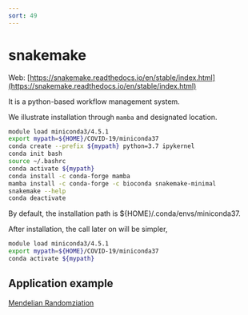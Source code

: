 ```yaml
---
sort: 49
---
```


# snakemake

Web: [https://snakemake.readthedocs.io/en/stable/index.html](https://snakemake.readthedocs.io/en/stable/index.html)

It is a python-based workflow management system.

We illustrate installation through `mamba` and designated location.

```bash
module load miniconda3/4.5.1
export mypath=${HOME}/COVID-19/miniconda37
conda create --prefix ${mypath} python=3.7 ipykernel
conda init bash
source ~/.bashrc
conda activate ${mypath}
conda install -c conda-forge mamba
mamba install -c conda-forge -c bioconda snakemake-minimal
snakemake --help
conda deactivate
```

By default, the installation path is ${HOME}/.conda/envs/miniconda37.

After installation, the call later on will be simpler,

```bash
module load miniconda3/4.5.1
export mypath=${HOME}/COVID-19/miniconda37
conda activate ${mypath}
```

## Application example

[Mendelian Randomziation](https://github.com/marcoralab/MRPipeline)
